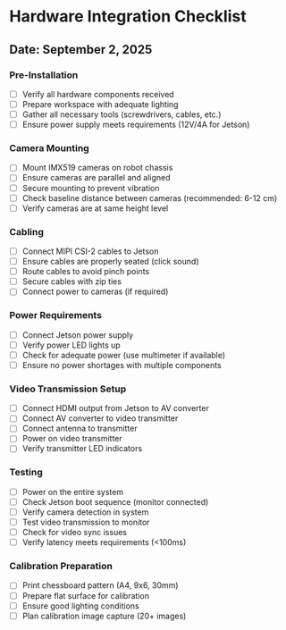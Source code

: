 # Hardware Integration Checklist
## Date: September 2, 2025

### Pre-Installation
- [ ] Verify all hardware components received
- [ ] Prepare workspace with adequate lighting
- [ ] Gather all necessary tools (screwdrivers, cables, etc.)
- [ ] Ensure power supply meets requirements (12V/4A for Jetson)

### Camera Mounting
- [ ] Mount IMX519 cameras on robot chassis
- [ ] Ensure cameras are parallel and aligned
- [ ] Secure mounting to prevent vibration
- [ ] Check baseline distance between cameras (recommended: 6-12 cm)
- [ ] Verify cameras are at same height level

### Cabling
- [ ] Connect MIPI CSI-2 cables to Jetson
- [ ] Ensure cables are properly seated (click sound)
- [ ] Route cables to avoid pinch points
- [ ] Secure cables with zip ties
- [ ] Connect power to cameras (if required)

### Power Requirements
- [ ] Connect Jetson power supply
- [ ] Verify power LED lights up
- [ ] Check for adequate power (use multimeter if available)
- [ ] Ensure no power shortages with multiple components

### Video Transmission Setup
- [ ] Connect HDMI output from Jetson to AV converter
- [ ] Connect AV converter to video transmitter
- [ ] Connect antenna to transmitter
- [ ] Power on video transmitter
- [ ] Verify transmitter LED indicators

### Testing
- [ ] Power on the entire system
- [ ] Check Jetson boot sequence (monitor connected)
- [ ] Verify camera detection in system
- [ ] Test video transmission to monitor
- [ ] Check for video sync issues
- [ ] Verify latency meets requirements (<100ms)

### Calibration Preparation
- [ ] Print chessboard pattern (A4, 9x6, 30mm)
- [ ] Prepare flat surface for calibration
- [ ] Ensure good lighting conditions
- [ ] Plan calibration image capture (20+ images)